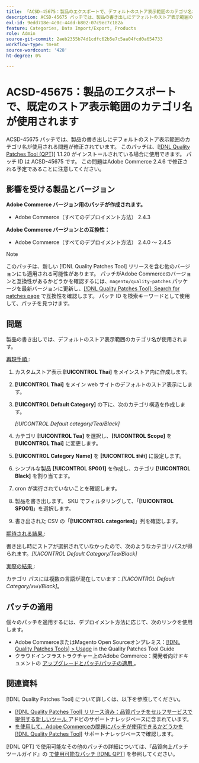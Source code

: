 ```yaml
---
title: 「ACSD-45675：製品のエクスポートで、デフォルトのストア表示範囲のカテゴリ名が使用される」
description: ACSD-45675 パッチでは、製品の書き出しにデフォルトのストア表示範囲のカテゴリ名が使用される問題が修正されています。 このパッチは、[Quality Patches Tool （QPT） ] （/help/announcements/adobe-commerce-announcements/magento-quality-patches-released-new-tool-to-self-serve-quality-patches.md） 1.1.20 がインストールされている場合に利用できます。 パッチ ID は ACSD-45675 です。 この問題はAdobe Commerce 2.4.6 で修正される予定であることに注意してください。
exl-id: 9edd718e-4c0c-44dd-b802-07c9ec7c182a
feature: Categories, Data Import/Export, Products
role: Admin
source-git-commit: 2aeb2355b74d1cdfc62b5e7c5aa04fcd0a654733
workflow-type: tm+mt
source-wordcount: '428'
ht-degree: 0%

---
```


# ACSD-45675：製品のエクスポートで、既定のストア表示範囲のカテゴリ名が使用されます

ACSD-45675 パッチでは、製品の書き出しにデフォルトのストア表示範囲のカテゴリ名が使用される問題が修正されています。 このパッチは、[[!DNL Quality Patches Tool (QPT)]](/help/announcements/adobe-commerce-announcements/magento-quality-patches-released-new-tool-to-self-serve-quality-patches.md) 1.1.20 がインストールされている場合に使用できます。 パッチ ID は ACSD-45675 です。 この問題はAdobe Commerce 2.4.6 で修正される予定であることに注意してください。

## 影響を受ける製品とバージョン

**Adobe Commerce バージョン用のパッチが作成されます。**

* Adobe Commerce（すべてのデプロイメント方法） 2.4.3

**Adobe Commerce バージョンとの互換性：**

* Adobe Commerce（すべてのデプロイメント方法） 2.4.0 ～ 2.4.5

>[!NOTE]
>
>このパッチは、新しい [!DNL Quality Patches Tool] リリースを含む他のバージョンにも適用される可能性があります。 パッチがAdobe Commerceのバージョンと互換性があるかどうかを確認するには、`magento/quality-patches` パッケージを最新バージョンに更新し、[[!DNL Quality Patches Tool]: Search for patches page](https://experienceleague.adobe.com/tools/commerce-quality-patches/index.html?lang=ja) で互換性を確認します。 パッチ ID を検索キーワードとして使用して、パッチを見つけます。

## 問題

製品の書き出しでは、デフォルトのストア表示範囲のカテゴリ名が使用されます。

<u> 再現手順 </u>:

1. カスタムストア表示 **[!UICONTROL Thai]** をメインストア内に作成します。
1. **[!UICONTROL Thai]** をメイン web サイトのデフォルトのストア表示にします。
1. **[!UICONTROL Default Category]** の下に、次のカテゴリ構造を作成します。

   *[!UICONTROL Default category/Tea/Black]*

1. カテゴリ **[!UICONTROL Tea]** を選択し、**[!UICONTROL Scope]** を **[!UICONTROL Thai]** に変更します。
1. **[!UICONTROL Category Name]** を **[!UICONTROL ชาดำ]** に設定します。
1. シンプルな製品 **[!UICONTROL SP001]** を作成し、カテゴリ **[!UICONTROL Black]** を割り当てます。
1. cron が実行されていないことを確認します。
1. 製品を書き出します。 SKU でフィルタリングして、「**[!UICONTROL SP001]**」を選択します。
1. 書き出された CSV の「**[!UICONTROL categories]**」列を確認します。

<u> 期待される結果 </u>:

書き出し時にストアが選択されていなかったので、次のようなカテゴリパスが得られます。*[!UICONTROL Default Category/Tea/Black]*

<u> 実際の結果 </u>:

カテゴリ パスには複数の言語が混在しています：*[!UICONTROL Default Category/ชาดำ/Black]*。

## パッチの適用

個々のパッチを適用するには、デプロイメント方法に応じて、次のリンクを使用します。

* Adobe CommerceまたはMagento Open Sourceオンプレミス：[[!DNL Quality Patches Tools] > Usage](https://experienceleague.adobe.com/docs/commerce-operations/tools/quality-patches-tool/usage.html?lang=ja) in the Quality Patches Tool Guide
* クラウドインフラストラクチャー上のAdobe Commerce：開発者向けドキュメントの [ アップグレードとパッチ/パッチの適用 ](https://experienceleague.adobe.com/ja/docs/commerce-cloud-service/user-guide/develop/upgrade/apply-patches)。

## 関連資料

[!DNL Quality Patches Tool] について詳しくは、以下を参照してください。

* [[!DNL Quality Patches Tool]  リリース済み：品質パッチをセルフサービスで提供する新しいツール ](/help/announcements/adobe-commerce-announcements/magento-quality-patches-released-new-tool-to-self-serve-quality-patches.md) アドビのサポートナレッジベースに含まれています。
* [ を使用して、Adobe Commerceの問題にパッチが使用できるかどうかを  [!DNL Quality Patches Tool]](https://experienceleague.adobe.com/docs/commerce-knowledge-base/kb/support-tools/patches/check-patch-for-magento-issue-with-magento-quality-patches.html?lang=ja) サポートナレッジベースで確認します。

[!DNL QPT] で使用可能なその他のパッチの詳細については、『品質向上パッチツールガイド』の [ で使用可能なパッチ  [!DNL QPT]](https://experienceleague.adobe.com/tools/commerce-quality-patches/index.html?lang=ja) を参照してください。
